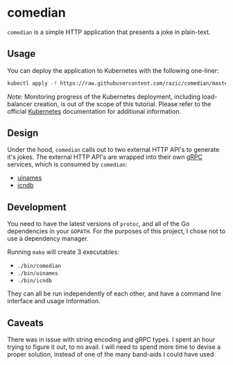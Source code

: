 # comedian

`comedian` is a simple HTTP application that presents a joke in plain-text.

## Usage

You can deploy the application to Kubernetes with the following one-liner:

```bash
kubectl apply -f https://raw.githubusercontent.com/razic/comedian/master/contrib/kubernetes.yaml
```

*Note:* Monitoring progress of the Kubernetes deployment, including
load-balancer creation, is out of the scope of this tutorial. Please refer to
the official [Kubernetes] documentation for additional information.

## Design

Under the hood, `comedian` calls out to two external HTTP API's to generate
it's jokes. The external HTTP API's are wrapped into their own [gRPC] services,
which is consumed by `comedian`:

* [uinames](api/services/uinames/uinames.proto)
* [icndb](api/services/icndb/icndb.proto)

## Development

You need to have the latest versions of `protoc`, and all of the Go
dependencies in your `GOPATH`. For the purposes of this project, I chose not to
use a dependency manager.

Running `make` will create 3 executables:

* `./bin/comedian`
* `./bin/uinames`
* `./bin/icndb`

They can all be run independently of each other, and have a command line
interface and usage information.

## Caveats

There was in issue with string encoding and gRPC types. I spent an hour trying
to figure it out, to no avail. I will need to spend more time to devise a
proper solution, instead of one of the many band-aids I could have used.

[Kubernetes]: https://kubernetes.io/
[gRPC]: http://www.grpc.io
